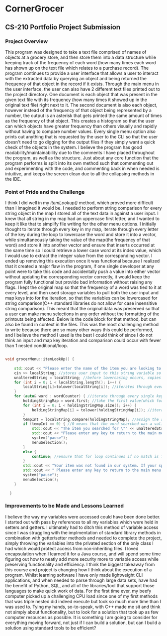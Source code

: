 # CornerGrocer
## CS-210 Portfolio Project Submission
### Project Overview
This program was designed to take a text file comprised of names of objects at a grocery store, and then store them into a data structure while keeping track of the
frequency of each word (how many times each word has shown up on the text file which relates to a purchase record). The program continues to provide a user interface
that allows a user to interact with the extracted data by querying an object and being returned the frequency of that object in the record if it exists. Through the 
main menu in the user interface, the user can also have 2 different text files printed out to the project directory. One document is each object that was present in 
the given text file with its frequency (how many times it showed up in the original text file) right next to it. The second document is also each object, however 
instead of the frequency of that object being represented by a number, the output is an asterisk that gets printed the same amount of times as the frequency of that
object. This creates a histogram so that the user can which objects have greater frequency than others visually and rapidly without having to compare number values.
Every single menu option also prints out anything that is requested by the user to the CLI so that the user doesn't need to go digging for the output files if they 
simply want a quick check of the objects in the system. I believe the program has good readability/maintainability due to the comments I have placed throughout
the program, as well as the structure. Just about any core function that the program performs is split into its own method such that commenting out and experimenting
with the code, and commenting back in when needed is intuitive, and keeps the screen clean due to all the collapsing methods in the IDE.

### Point of Pride and the Challenge
I think I did well in my *itemLookup()* method, which proved more difficult than I imagined it would be. I needed to perform string comparison for every string object
in the map I stored all of the text data in against a user input. I knew that all string in my map had an uppercase first letter, and I wanted to keep it like that
to simplify file writing for the other menu options. I initially thought to iterate through every key in my map, iterate through every letter of the key during the loop
to lowercase the word and store it into a vector, while simultaneously taking the value of the map(the frequency of that word) and store it into another vector and ensure
that inserts occurred at the same time so I could retrieve a lower case word at its index value, which I would use to extract the integer value from the corresponding 
vector. I ended up removing this execution once it was functional because I realized that it created a major flaw in the program, if one single developer at any point
were to take this code and accidentally push a value into either vector without updating the corresponding vector correctly, it would keep the program fully functional
but provide bad information without raising any flags. I kept the original map so that the frequency of a word was tied to it at every level, and then used storage
variables to pull both the user input and map keys into for the iteration, so that the variables can be lowercased for string comparison(C++ standard libraries do not
allow for case insensitive string comparison). This meant that the original data was preserved so that a user can make menu selections in any order without the formatting
of the printouts being affected. Below is the code block for that method, but can also be found in context in the files. This was the most challenging method to
write because there are so many other ways this could be performed, and I believe the method I used is the best I could think of since I do not think 
an input and map key iteration and comparison could occur with fewer than 1 nested conditional/loop.
```c++

void grocerMenu::itemLookUp() {
    
    std::cout << "Please enter the name of the item you are looking to find a quantity for:";
    cin >> localString; //stores user input to this string variable so it can be lowercased for comparison
    unalteredString = localString; //before lowercasing occurs, copies the information of what was just typed so it can be returned to the user later
    for (int i = 0; i < localString.length(); i++) {
        localString[i]=tolower(localString[i]); //iterates through every letter of the input and lowercases it
    }
    for (auto& word : wordCounter) { //iterate through every single key,value pair in my wordCounter map
        holdingStringMap = word.first; //take the first value(which for this map is the object name) and toss it into a storage variable
        for (int i = 0; i < holdingStringMap.size(); i++) {
            holdingStringMap[i] = tolower(holdingStringMap[i]); //iterate through that storage variable to lowercase it while preserving the map keys
        }
        tempInt = localString.compare(holdingStringMap); //assign the string comparison results to an integer
        if (tempInt == 0) { //0 means that the word searched was a valid object in the system and outputs its map value for the matching key
            std::cout << "The item you searched for \"" << unalteredString << "\" appeared " << word.second << " times!\n"; // and returns what user typed 
            std::cout << "Please enter any key to return to the main menu!\n";
            system("pause"); 
            menuSelection();
        }
        else {
            continue; //ensure that for loop continues if no match is found up to this point until all of the elements in wordCounter have been evaluated
        }
        std::cout << "Your item was not found in our system. If your spelling is correct, then your item may not be in our system.\n";
        std::cout << " Please enter any key to return to the main menu and try again!";
        system("pause");
        menuSelection();
    }

  }

```
### Improvements to be Made and Lessons Learned
I believe the way my variables were accessed could have been done better. I started out with pass by references to all my variables which were held in setters and getters. I ultimately
had to ditch this method of variable access since I was struggling with the implmentation of standard library methods in combination with getter/setter methods and 
needed to complete the project, simply throwing the variables into the privated section of the only class I had which would protect access from non-inheriting files.
I loved encapsulation when I learned it for a Java course, and will spend some time figuring out how to neatly add more security more to variable access while preserving
functionality and efficiency. I think the biggest takeaway from this course and project is changing how I think about the execution of a program. Whilst learning software
I have only made lightweight CLI applications, and when needed to parse through large data sets, have had the benefit of Python, SQL, and all of the libraries/tool that
support those languages to make quick work of data. For the first time ever, my beefy computer picked up a challenging CPU load since one of my first methods that was
triple nested did indeed execute but took so much more time than I was used to. Tying my hands, so-to-speak, with C++ made me sit and think not simply about functionality,
but to look for a solution that took up as few computer resources as possible. It is something I am going to consider for everything moving forward, not just if I can build
a solution, but can I build a solution using standard tools to be efficient?
